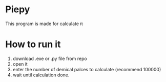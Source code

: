 # Piepy
This program is made for calculate π

# How to run it
1. download .exe or .py file from repo
2. open it
3. enter the number of demical palces to calculate (recommend 100000)
4. wait until calculation done.
